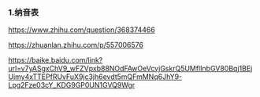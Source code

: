 

### 1.纳音表

https://www.zhihu.com/question/368374466

https://zhuanlan.zhihu.com/p/557006576

https://baike.baidu.com/link?url=v7yASgxChV9_wFZVpxb88NOdFAwOeVcvjGskrQ5UMflInbGV80Bqj1BEjUjmy4xTTEPfRUvFuX9jc3jh6evdt5mQFmMNq6JhY9-Lpg2Fze03cY_KDG9GP0UN1GVQ9Wgr